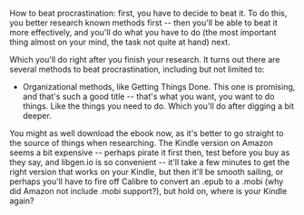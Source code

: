 <!--
.. title: How to beat procrastination
.. slug: how-to-beat-procrastination
.. date: 2019-02-03 19:31:16 UTC+01:00
.. tags: story, procrastination
.. category: 
.. link: 
.. description: 
.. type: text
-->

How to beat procrastination: first, you have to decide to beat it. To do this, you better research known methods first -- then you'll be able to beat it more effectively, and you'll do what you have to do (the most important thing almost on your mind, the task not quite at hand) next.

Which you'll do right after you finish your research. It turns out there are several methods to beat procrastination, including but not limited to:

 - Organizational methods, like Getting Things Done. This one is promising, and that's such a good title -- that's what you want, you want to do things. Like the things you need to do. Which you'll do after digging a bit deeper.

You might as well download the ebook now, as it's better to go straight to the source of things when researching. The Kindle version on Amazon seems a bit expensive -- perhaps pirate it first then, test before you buy as they say, and libgen.io is so convenient -- it'll take a few minutes to get the right version that works on your Kindle, but then it'll be smooth sailing, or perhaps you'll have to fire off Calibre to convert an .epub to a .mobi (why did Amazon not include .mobi support?), but hold on, where is your Kindle again?

